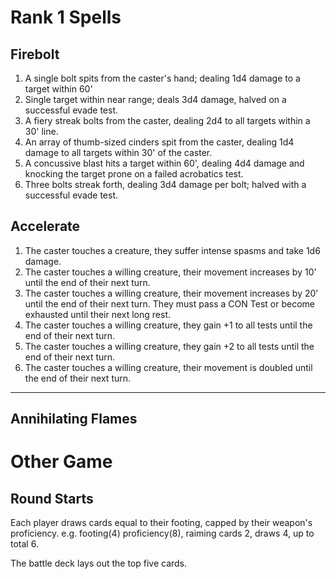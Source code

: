 # Rank 1 Spells
## Firebolt
1. A single bolt spits from the caster's hand; dealing 1d4 damage to a target within 60'
2. Single target within near range; deals 3d4 damage, halved on a successful evade test. 
3. A fiery streak bolts from the caster, dealing 2d4 to all targets within a 30' line.
4. An array of thumb-sized cinders spit from the caster, dealing 1d4 damage to all targets within 30' of the caster.
5. A concussive blast hits a target within 60', dealing 4d4 damage and knocking the target prone on a failed acrobatics test.
6. Three bolts streak forth, dealing 3d4 damage per bolt; halved with a successful evade test.
## Accelerate
1. The caster touches a creature, they suffer intense spasms and take 1d6 damage.
2. The caster touches a willing creature, their movement increases by 10' until the end of their next turn.
3. The caster touches a willing creature, their movement increases by 20' until the end of their next turn. They must pass a CON Test or become exhausted until their next long rest.
4. The caster touches a willing creature, they gain +1 to all tests until the end of their next turn.
5. The caster touches a willing creature, they gain +2 to all tests until the end of their next turn.
6. The caster touches a willing creature, their movement is doubled until the end of their next turn.



---
## Annihilating Flames



# Other Game

## Round Starts
Each player draws cards equal to their footing, capped by their weapon's proficiency. e.g. footing(4) proficiency(8), raiming cards 2, draws 4, up to total 6.

The battle deck lays out the top five cards.






